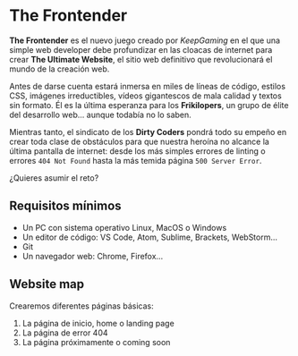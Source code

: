 # The Frontender

**The Frontender** es el nuevo juego creado por *KeepGaming* en el que una
simple web developer debe profundizar en las cloacas de internet para
crear **The Ultimate Website**, el sitio web definitivo que revolucionará
el mundo de la creación web.

Antes de darse cuenta estará inmersa en miles de líneas de código,
estilos CSS, imágenes irreductibles, vídeos gigantescos de mala calidad
y textos sin formato. Él es la última esperanza para los **Frikilopers**,
un grupo de élite del desarrollo web... aunque todabía no lo saben.

Mientras tanto, el sindicato de los **Dirty Coders** pondrá todo su empeño
en crear toda clase de obstáculos para que nuestra heroína no alcance la
última pantalla de internet: desde los más simples errores de linting o
errores `404 Not Found` hasta la más temida página `500 Server Error`.

¿Quieres asumir el reto?

## Requisitos mínimos

- Un PC con sistema operativo Linux, MacOS o Windows
- Un editor de código: VS Code, Atom, Sublime, Brackets, WebStorm...
- Git
- Un navegador web: Chrome, Firefox...

## Website map

Crearemos diferentes páginas básicas:

1. La página de inicio, home o landing page
2. La página de error 404
3. La página próximamente o coming soon
